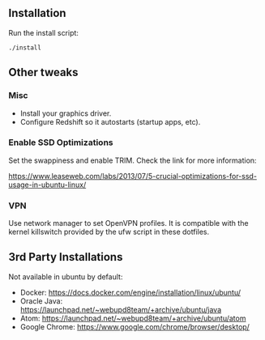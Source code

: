## Installation

Run the install script:

    ./install

## Other tweaks

### Misc

* Install your graphics driver.
* Configure Redshift so it autostarts (startup apps, etc).

### Enable SSD Optimizations

Set the swappiness and enable TRIM. Check the link for more information:

https://www.leaseweb.com/labs/2013/07/5-crucial-optimizations-for-ssd-usage-in-ubuntu-linux/

### VPN

Use network manager to set OpenVPN profiles. It is compatible with the kernel killswitch provided by the ufw script in these dotfiles.

## 3rd Party Installations

Not available in ubuntu by default:

* Docker: https://docs.docker.com/engine/installation/linux/ubuntu/
* Oracle Java: https://launchpad.net/~webupd8team/+archive/ubuntu/java
* Atom: https://launchpad.net/~webupd8team/+archive/ubuntu/atom
* Google Chrome: https://www.google.com/chrome/browser/desktop/
